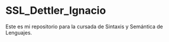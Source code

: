 # SSL_Dettler_Ignacio

Este es mi repositorio para la cursada de Sintaxis y Semántica de Lenguajes.
